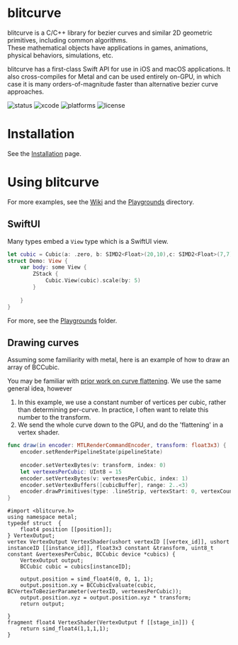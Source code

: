 # blitcurve

blitcurve is a C/C++ library for bezier curves and similar 2D geometric primitives, including common algorithms.  
These mathematical objects have applications in games, animations, physical behaviors, simulations, etc. 

blitcurve has a first-class Swift API for use in iOS and macOS applications.  It also cross-compiles for Metal and can be used entirely on-GPU, in which case it is many orders-of-magnitude faster than alternative bezier curve approaches.

![status](https://img.shields.io/badge/status-alpha-red) ![xcode](https://img.shields.io/badge/xcode-12-blue) ![platforms](https://img.shields.io/badge/platforms-ios%20%7C%20macOS-lightgrey) ![license](https://img.shields.io/badge/license-noncommercial-important)



# Installation
See the [Installation](https://github.com/drewcrawford/blitcurve/wiki/Installation) page.

# Using blitcurve

For more examples, see the [Wiki](https://github.com/drewcrawford/blitcurve/wiki/Installation) and the [Playgrounds](Playgrounds) directory.

## SwiftUI 

Many types embed a `View` type which is a SwiftUI view.

```swift
let cubic = Cubic(a: .zero, b: SIMD2<Float>(20,10),c: SIMD2<Float>(7,7),d: SIMD2<Float>(5,5))
struct Demo: View {
    var body: some View {
        ZStack {
            Cubic.View(cubic).scale(by: 5)
        }
        
    }
}
```


For more, see the [Playgrounds](/Playgrounds) folder.


## Drawing curves

Assuming some familiarity with metal, here is an example of how to draw an array of BCCubic.

You may be familiar with [prior work on curve flattening](https://raphlinus.github.io/graphics/curves/2019/12/23/flatten-quadbez.html). We use the same general idea, however
1.  In this example, we use a constant number of vertices per cubic, rather than determining per-curve.  In practice, I often want to relate this number to the transform.
2.  We send the whole curve down to the GPU, and do the 'flattening' in a vertex shader.

```swift
func draw(in encoder: MTLRenderCommandEncoder, transform: float3x3) {
    encoder.setRenderPipelineState(pipelineState)
    
    encoder.setVertexBytes(v: transform, index: 0)
    let vertexesPerCubic: UInt8 = 15
    encoder.setVertexBytes(v: vertexesPerCubic, index: 1)
    encoder.setVertexBuffers([cubicBuffer], range: 2..<3)
    encoder.drawPrimitives(type: .lineStrip, vertexStart: 0, vertexCount: Int(vertexesPerCubic), instanceCount: cubicBuffer.count)
}
```

```metal
#import <blitcurve.h>
using namespace metal;
typedef struct  {
    float4 position [[position]];
} VertexOutput;
vertex VertexOutput VertexShader(ushort vertexID [[vertex_id]], ushort instanceID [[instance_id]], float3x3 constant &transform, uint8_t constant &vertexesPerCubic, BCCubic device *cubics) {
    VertexOutput output;
    BCCubic cubic = cubics[instanceID];
    
    output.position = simd_float4(0, 0, 1, 1);
    output.position.xy = BCCubicEvaluate(cubic, BCVertexToBezierParameter(vertexID, vertexesPerCubic));
    output.position.xyz = output.position.xyz * transform;
    return output;
   
}
fragment float4 VertexShader(VertexOutput f [[stage_in]]) {
    return simd_float4(1,1,1,1);
}
```
